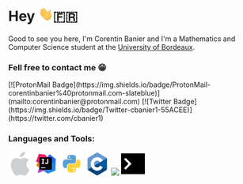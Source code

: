 
<h1>Hey <img src="https://raw.githubusercontent.com/ABSphreak/ABSphreak/master/gifs/Hi.gif" width="30px">🇫🇷</h1>

Good to see you here, I'm Corentin Banier and I'm a Mathematics and Computer Science student at the [University of Bordeaux](https://www.u-bordeaux.com/Education/Colleges-Institutes/College-of-Science-Technology).

<h3>Fell free to contact me 😁</h3>
[![ProtonMail Badge](https://img.shields.io/badge/ProtonMail-corentinbanier%40protonmail.com-slateblue)](mailto:corentinbanier@protonmail.com)
[![Twitter Badge](https://img.shields.io/badge/Twitter-cbanier1-55ACEE)](https://twitter.com/cbanier1)

<h3>Languages and Tools: </h3>
<p align="left"><img src="/icons/apple.png" width="48px">
   <img src="/icons/intellij-idea.png">
   <img src="/icons/python.png">
   <img src="/icons/c.png" width="48px">
   <img src="/icons/java.png" width="48px">
   <img src="/icons/terminal.png" width="48px"></p>


<!--
**cbanier/cbanier** is a ✨ _special_ ✨ repository because its `README.md` (this file) appears on your GitHub profile.

Here are some ideas to get you started:

- 🔭 I’m currently working on ...
- 🌱 I’m currently learning ...
- 👯 I’m looking to collaborate on ...
- 🤔 I’m looking for help with ...
- 💬 Ask me about ...
- 📫 How to reach me: ...
- 😄 Pronouns: ...
- ⚡ Fun fact: ...

Check my portfolio: [www.toDO.fr]()
-->
